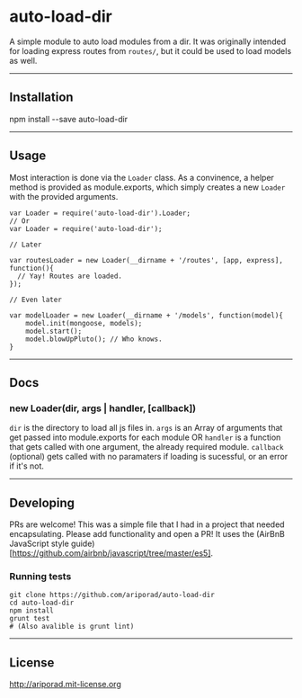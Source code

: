 # auto-load-dir
A simple module to auto load modules from a dir. It was originally intended for loading express routes from `routes/`, but it could be used to load models as well.

---
## Installation

  npm install --save auto-load-dir

---
## Usage
Most interaction is done via the `Loader` class. As a convinence, a helper method is provided as module.exports, which simply creates a new `Loader` with the provided arguments.

    var Loader = require('auto-load-dir').Loader;
    // Or
    var Loader = require('auto-load-dir');
    
    // Later
      
    var routesLoader = new Loader(__dirname + '/routes', [app, express], function(){
      // Yay! Routes are loaded.
    });
    
    // Even later
    
    var modelLoader = new Loader(__dirname + '/models', function(model){
        model.init(mongoose, models);
        model.start();
        model.blowUpPluto(); // Who knows.
    }

---
## Docs
### new Loader(dir, args | handler, [callback])
`dir` is the directory to load all js files in.
`args` is an Array of arguments that get passed into module.exports for each module
OR
`handler` is a function that gets called with one argument, the already required module.
`callback` (optional) gets called with no paramaters if loading is sucessful, or an error if it's not.

---
## Developing
PRs are welcome! This was a simple file that I had in a project that needed encapsulating. Please add functionality and open a PR! It uses the (AirBnB JavaScript style guide)[https://github.com/airbnb/javascript/tree/master/es5].

### Running tests

    git clone https://github.com/ariporad/auto-load-dir
    cd auto-load-dir
    npm install
    grunt test
    # (Also avalible is grunt lint)

---  
## License
http://ariporad.mit-license.org
